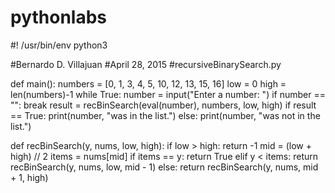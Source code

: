 # pythonlabs

#! /usr/bin/env python3

#Bernardo D. Villajuan
#April 28, 2015
#recursiveBinarySearch.py



def main():
    numbers = [0, 1, 3, 4, 5, 10, 12, 13, 15, 16]
    low = 0
    high = len(numbers)-1
    while True:
        number = input("Enter a number: ") 
        if number == "":
            break
        result = recBinSearch(eval(number), numbers, low, high)
        if result == True:
            print(number, "was in the list.")
        else:
            print(number, "was not in the list.")
        
def recBinSearch(y, nums, low, high):
    if low > high:
        return -1
    mid = (low + high) // 2
    items = nums[mid]
    if items == y:
        return True
    elif y < items:
        return recBinSearch(y, nums, low, mid - 1)
    else:
        return recBinSearch(y, nums, mid + 1, high)




